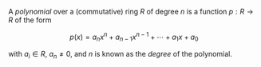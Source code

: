 A *polynomial* over a (commutative) ring $R$ of degree $n$ is a function $p: R \to R$ of the form

$$
p(x) = a_n x^n + a_{n-1} x^{n-1} + \cdots + a_1 x + a_0
$$

with $a_i \in R$, $a_n \neq 0$, and $n$ is known as the *degree* of the polynomial.
